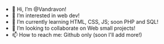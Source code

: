 - 👋 Hi, I’m @Vandravon!
- 👀 I’m interested in web dev!
- 🌱 I’m currently learning HTML, CSS, JS; soon PHP and SQL!
- 💞️ I’m looking to collaborate on Web small projects!
- 📫 How to reach me: Github only (soon I'll add more!)

<!---
Vandravon/Vandravon is a ✨ special ✨ repository because its `README.md` (this file) appears on your GitHub profile.
You can click the Preview link to take a look at your changes.
--->

